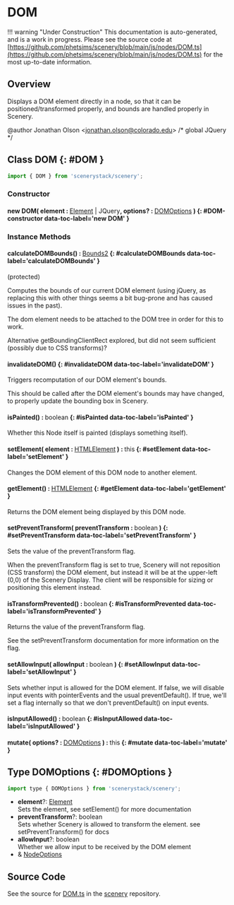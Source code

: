 # DOM

!!! warning "Under Construction"
    This documentation is auto-generated, and is a work in progress. Please see the source code at
    [https://github.com/phetsims/scenery/blob/main/js/nodes/DOM.ts](https://github.com/phetsims/scenery/blob/main/js/nodes/DOM.ts) for the most up-to-date information.

## Overview

Displays a DOM element directly in a node, so that it can be positioned/transformed properly, and bounds are handled properly in Scenery.

@author Jonathan Olson &lt;jonathan.olson@colorado.edu&gt;
/* global JQuery */

## Class DOM {: #DOM }


```js
import { DOM } from 'scenerystack/scenery';
```
### Constructor

#### new DOM( element : <span style="font-weight: 400;">[Element](../nitroglycerin/Element.md) | JQuery</span>, options? : <span style="font-weight: 400;">[DOMOptions](../scenery/DOM.md#DOMOptions)</span> ) {: #DOM-constructor data-toc-label='new DOM' }

### Instance Methods

#### calculateDOMBounds() : <span style="font-weight: 400;">[Bounds2](../dot/Bounds2.md)</span> {: #calculateDOMBounds data-toc-label='calculateDOMBounds' }

(protected)

Computes the bounds of our current DOM element (using jQuery, as replacing this with other things seems a bit
bug-prone and has caused issues in the past).

The dom element needs to be attached to the DOM tree in order for this to work.

Alternative getBoundingClientRect explored, but did not seem sufficient (possibly due to CSS transforms)?

#### invalidateDOM() {: #invalidateDOM data-toc-label='invalidateDOM' }

Triggers recomputation of our DOM element's bounds.

This should be called after the DOM element's bounds may have changed, to properly update the bounding box
in Scenery.

#### isPainted() : <span style="font-weight: 400;"><span style="color: hsla(calc(var(--md-hue) + 180deg),80%,40%,1);">boolean</span></span> {: #isPainted data-toc-label='isPainted' }

Whether this Node itself is painted (displays something itself).

#### setElement( element : <span style="font-weight: 400;">[HTMLElement](https://developer.mozilla.org/en-US/docs/Web/API/HTMLElement)</span> ) : <span style="font-weight: 400;"><span style="color: hsla(calc(var(--md-hue) + 180deg),80%,40%,1);">this</span></span> {: #setElement data-toc-label='setElement' }

Changes the DOM element of this DOM node to another element.

#### getElement() : <span style="font-weight: 400;">[HTMLElement](https://developer.mozilla.org/en-US/docs/Web/API/HTMLElement)</span> {: #getElement data-toc-label='getElement' }

Returns the DOM element being displayed by this DOM node.

#### setPreventTransform( preventTransform : <span style="font-weight: 400;"><span style="color: hsla(calc(var(--md-hue) + 180deg),80%,40%,1);">boolean</span></span> ) {: #setPreventTransform data-toc-label='setPreventTransform' }

Sets the value of the preventTransform flag.

When the preventTransform flag is set to true, Scenery will not reposition (CSS transform) the DOM element, but
instead it will be at the upper-left (0,0) of the Scenery Display. The client will be responsible for sizing or
positioning this element instead.

#### isTransformPrevented() : <span style="font-weight: 400;"><span style="color: hsla(calc(var(--md-hue) + 180deg),80%,40%,1);">boolean</span></span> {: #isTransformPrevented data-toc-label='isTransformPrevented' }

Returns the value of the preventTransform flag.

See the setPreventTransform documentation for more information on the flag.

#### setAllowInput( allowInput : <span style="font-weight: 400;"><span style="color: hsla(calc(var(--md-hue) + 180deg),80%,40%,1);">boolean</span></span> ) {: #setAllowInput data-toc-label='setAllowInput' }

Sets whether input is allowed for the DOM element. If false, we will disable input events with pointerEvents and
the usual preventDefault(). If true, we'll set a flag internally so that we don't preventDefault() on input events.

#### isInputAllowed() : <span style="font-weight: 400;"><span style="color: hsla(calc(var(--md-hue) + 180deg),80%,40%,1);">boolean</span></span> {: #isInputAllowed data-toc-label='isInputAllowed' }

#### mutate( options? : <span style="font-weight: 400;">[DOMOptions](../scenery/DOM.md#DOMOptions)</span> ) : <span style="font-weight: 400;"><span style="color: hsla(calc(var(--md-hue) + 180deg),80%,40%,1);">this</span></span> {: #mutate data-toc-label='mutate' }



## Type DOMOptions {: #DOMOptions }


```js
import type { DOMOptions } from 'scenerystack/scenery';
```


- **element**?: [Element](../nitroglycerin/Element.md)
<br>  Sets the element, see setElement() for more documentation
- **preventTransform**?: <span style="color: hsla(calc(var(--md-hue) + 180deg),80%,40%,1);">boolean</span>
<br>  Sets whether Scenery is allowed to transform the element. see setPreventTransform() for docs
- **allowInput**?: <span style="color: hsla(calc(var(--md-hue) + 180deg),80%,40%,1);">boolean</span>
<br>  Whether we allow input to be received by the DOM element
- &amp; [NodeOptions](../scenery/Node.md#NodeOptions)




## Source Code

See the source for [DOM.ts](https://github.com/phetsims/scenery/blob/main/js/nodes/DOM.ts) in the [scenery](https://github.com/phetsims/scenery) repository.
